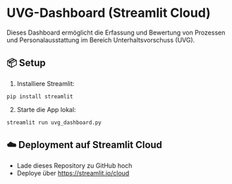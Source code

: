 # UVG-Dashboard (Streamlit Cloud)

Dieses Dashboard ermöglicht die Erfassung und Bewertung von Prozessen und Personalausstattung im Bereich Unterhaltsvorschuss (UVG).

## 📦 Setup
1. Installiere Streamlit:
```
pip install streamlit
```

2. Starte die App lokal:
```
streamlit run uvg_dashboard.py
```

## ☁️ Deployment auf Streamlit Cloud
- Lade dieses Repository zu GitHub hoch
- Deploye über https://streamlit.io/cloud
